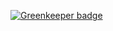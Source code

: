 

[![Greenkeeper badge](https://badges.greenkeeper.io/viankakrisna/react-reusable.svg)](https://greenkeeper.io/)